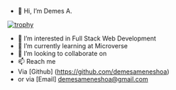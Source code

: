 - 👋 Hi, I’m Demes A.

[![trophy](https://github-profile-trophy.vercel.app/?username=demesameneshoa)](https://github.com/ryo-ma/github-profile-trophy)

- 👀 I’m interested in Full Stack Web Development 
- 🌱 I’m currently learning at Microverse 
- 💞️ I’m looking to collaborate on 
- 📫 Reach me
-  Via [Github] (https://github.com/demesameneshoa)
-  or via [Email] demesameneshoa@gmail.com 

<!---
demesameneshoa/demesameneshoa is a ✨ special ✨ repository because its `README.md` (this file) appears on your GitHub profile.
You can click the Preview link to take a look at your changes.
--->
